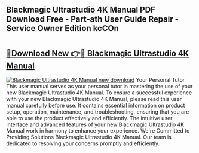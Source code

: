 ## Blackmagic Ultrastudio 4K Manual PDF Download Free - Part-ath User Guide Repair - Service Owner Edition kcCOn

# <h2><a href="http://cf10986.oget.top/?id=Blackmagic+Ultrastudio+4K+Manual">🔗Download New 👉🔴 Blackmagic Ultrastudio 4K Manual</a></h2>

[![Blackmagic Ultrastudio 4K Manual new download](https://i.imgur.com/5g1atiW.png)](http://cf10986.oget.top/?id=Blackmagic+Ultrastudio+4K+Manual)
Your Personal Tutor This user manual serves as your personal tutor in mastering the use of your new Blackmagic Ultrastudio 4K Manual. To ensure a successful experience with your new Blackmagic Ultrastudio 4K Manual, please read this user manual carefully before use. It contains essential information on product setup, operation, maintenance, and troubleshooting, ensuring that you are able to use the product effectively and efficiently. The intuitive user interface and advanced features of your new Blackmagic Ultrastudio 4K Manual work in harmony to enhance your experience. We're Committed to Providing Solutions Blackmagic Ultrastudio 4K Manual. Our team is dedicated to resolving your concerns promptly and efficiently.
